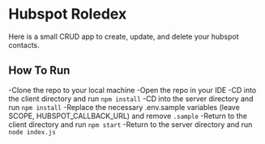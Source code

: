 # Hubspot Roledex

Here is a small CRUD app to create, update, and delete your hubspot contacts.

## How To Run

-Clone the repo to your local machine
-Open the repo in your IDE
-CD into the client directory and run `npm install`
-CD into the server directory and run `npm install`
-Replace the necessary .env.sample variables (leave SCOPE, HUBSPOT_CALLBACK_URL) and remove `.sample`
-Return to the client directory and run `npm start`
-Return to the server directory and run `node index.js`
